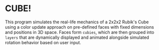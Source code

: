 # CUBE!

This program simulates the real-life mechanics of a 2x2x2 Rubik's Cube using a color update approach on pre-defined faces with fixed dimensions and positions in 3D space. Faces form `cubies`, which are then grouped into `layers` that are dynamically displayed and animated alongside simulated rotation behavior based on user input.
